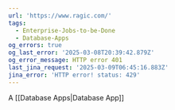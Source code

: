 ```yaml
---
url: 'https://www.ragic.com/'
tags:
  - Enterprise-Jobs-to-be-Done
  - Database-Apps
og_errors: true
og_last_error: '2025-03-08T20:39:42.879Z'
og_error_message: HTTP error 401
last_jina_request: '2025-03-09T06:45:16.883Z'
jina_error: 'HTTP error! status: 429'
---
```


A [[Database Apps|Database App]]
